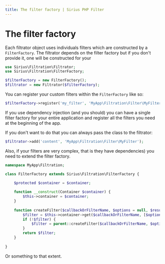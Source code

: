 ```yaml
---
title: The filter factory | Sirius PHP Filter
---
```


# The filter factory

Each filtrator object uses individuals filters which are constructed by a `FilterFactory`. The filtrator depends on the filter factory but if you don't provide it, one will be constructed for your

```php
use Sirius\Filtration\Filtrator;
use Sirius\Filtration\FilterFactory;

$filterFactory = new FilterFactory();
$filtrator = new Filtrator($filterFactory);
```

You can register your custom filters within the `FilterFactory` like so:

```php
$filterFactory->register('my_filter', 'MyApp\Filtration\Filter\MyFilter');
```

If you use dependency injection (and you should) you can have a single filter factory for your entire application and register all the filters you need at the beginning of the app.

If you don't want to do that you can always pass the class to the filtrator:

```php
$filtrator->add('content', 'MyApp\Filtration\Filter\MyFilter');
```

Also, if your filters are very complex, that is they have dependencies) you need to extend the filter factory.

```php
namespace MyApp\Filtration;

class FilterFactory extends Sirius\Filtration\FilterFactory {
    
    $protected $container = $container;

    function __construct(Container $container) {
        $this->container = $container;
    }
    
    function createFilter($callbackOrFilterName, $options = null, $resursive = false) {
        $filter = $this->container->get($callbackOrFilterName, [$options, $recursive]);
        if (!$filter) {
            $filter = parent::createFilter($callbackOrFilterName, $options, $resursive)
        }
        return $filter;
    }
    
}
```

Or something to that extent.